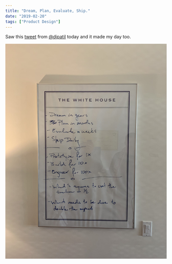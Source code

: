 ```yaml
---
title: "Dream, Plan, Evaluate, Ship."
date: "2019-02-20"
tags: ["Product Design"]
---
```


Saw this [tweet](https://twitter.com/dpatil/status/1093569468880416768) from [@djpatil](https://twitter.com/dpatil) today and it made my day too.

![Your Shadow Rising](note_images/dj_Patil.jpg)
